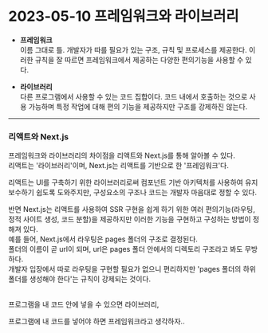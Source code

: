 # 2023-05-10 프레임워크와 라이브러리
- **프레임워크**  
  이름 그대로 틀. 개발자가 따를 필요가 있는 구조, 규칙 및 프로세스를 제공한다. 이러한 규칙을 잘 따르면 프레임워크에서 제공하는 다양한 편의기능을 사용할 수 있다.  

- **라이브러리**  
  다른 프로그램에서 사용할 수 있는 코드 집합이다. 코드 내에서 호출하는 것으로 사용 가능하며 특정 작업에 대해 편의 기능을 제공하지만 구조를 강제하진 않는다.  

***

### 리액트와 Next.js
프레임워크와 라이브러리의 차이점을 리액트와 Next.js를 통해 알아볼 수 있다.  
리액트는 '라이브러리'이며, Next.js는 리액트를 기반으로 한 '프레임워크'다.  
  
리액트는 UI를 구축하기 위한 라이브러리로써 컴포넌트 기반 아키텍처를 사용하여 유지 보수하기 쉽도록 도와주지만, 구성요소의 구조나 코드는 개발자 마음대로 정할 수 있다.  

반면 Next.js는 리액트를 사용하여 SSR 구현을 쉽게 하기 위한 여러 편의기능(라우팅, 정적 사이트 생성, 코드 분할)을 제공하지만 이러한 기능을 구현하고 구성하는 방법이 정해져 있다.  
예를 들어, Next.js에서 라우팅은 pages 폴더의 구조로 결정된다.  
폴더의 이름이 곧 url이 되며, url은 pages 폴더 안에서의 디렉토리 구조라고 봐도 무방하다.  
개발자 입장에서 따로 라우팅을 구현할 필요가 없으니 편리하지만 'pages 폴더의 하위 폴더를 생성해야 한다'는 규칙이 강제되는 것이다.  

<br>
프로그램을 내 코드 안에 넣을 수 있으면 라이브러리,  

프로그램에 내 코드를 넣어야 하면 프레임워크라고 생각하자..